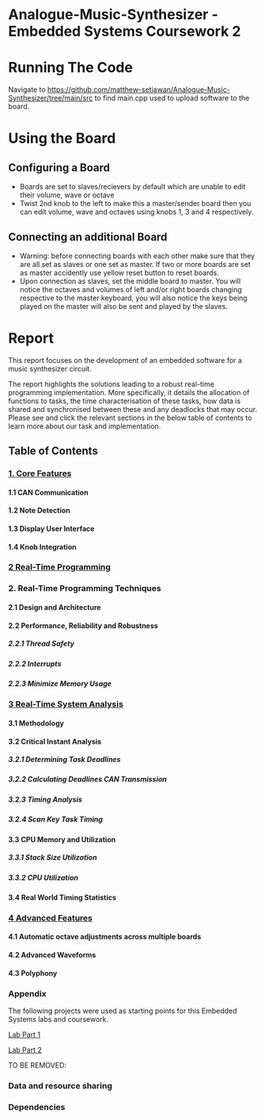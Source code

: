 # Analogue-Music-Synthesizer - Embedded Systems Coursework 2

  # Running The Code
  Navigate to https://github.com/matthew-setiawan/Analogue-Music-Synthesizer/tree/main/src to find main.cpp used to upload software to the board.
  
  # Using the Board
  
  ## Configuring a Board
  - Boards are set to slaves/recievers by default which are unable to edit their volume, wave or octave
  - Twist 2nd knob to the left to make this a master/sender board then you can edit volume, wave and octaves using knobs 1, 3 and 4 respectively.

  ## Connecting an additional Board
  - Warning: before connecting boards with each other make sure that they are all set as slaves or one set as master. If two or more boards are set as master accidently use yellow reset button to reset boards.
  - Upon connection as slaves, set the middle board to master. You will notice the octaves and volumes of left and/or right boards changing respective to the master keyboard, you will also notice the keys being played on the master will also be sent and played by the slaves.

  # Report
  
  This report focuses on the development of an embedded software for a music synthesizer circuit.
  
  The report highlights the solutions leading to a robust real-time programming implementation. More specifically, it details the allocation of functions to tasks, the time characterisation of these tasks, how data is shared and synchronised between these and any deadlocks that may occur. Please see and click the relevant sections in the below table of contents to learn more about our task and implementation.

## Table of Contents

### [1. Core Features](report/core_features.md)

#### 1.1 CAN Communication

#### 1.2 Note Detection

#### 1.3 Display User Interface

#### 1.4 Knob Integration


  ### [2 Real-Time Programming](report/real_time_programming.md)
  
### 2. Real-Time Programming Techniques
   

#### 2.1 Design and Architecture

#### 2.2 Performance, Reliability and Robustness

##### 2.2.1 Thread Safety
 
##### 2.2.2 Interrupts 

##### 2.2.3 Minimize Memory Usage
  
### [3 Real-Time System Analysis](report/timing_analysis.md)

#### 3.1 Methodology

#### 3.2 Critical Instant Analysis

##### 3.2.1 Determining Task Deadlines

##### 3.2.2 Calculating Deadlines CAN Transmission

##### 3.2.3 Timing Analysis

##### 3.2.4 Scan Key Task Timing

#### 3.3 CPU Memory and Utilization

##### 3.3.1 Stack Size Utilization

##### 3.3.2 CPU Utilization

#### 3.4 Real World Timing Statistics
  

### [4 Advanced Features](report/advanced_features.md)
  
#### 4.1 Automatic octave adjustments across multiple boards

#### 4.2 Advanced Waveforms

#### 4.3 Polyphony 


  ### Appendix

  The following projects were used as starting points for this Embedded Systems labs and coursework.
  
  [Lab Part 1](report/LabPart1.md)
  
  [Lab Part 2](report/LabPart2.md)
  
  TO BE REMOVED:
  
   ### Data and resource sharing
  
  ### Dependencies
